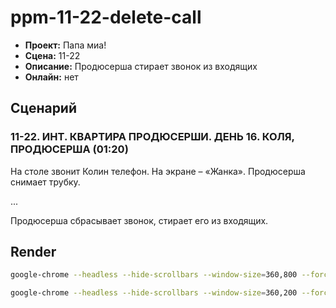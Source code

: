 # ppm-11-22-delete-call

- **Проект:** Папа миа!
- **Сцена:** 11-22
- **Описание:** Продюсерша стирает звонок из входящих
- **Онлайн:** нет

## Сценарий

### 11-22. ИНТ. КВАРТИРА ПРОДЮСЕРШИ. ДЕНЬ 16. КОЛЯ, ПРОДЮСЕРША (01:20)

На столе звонит Колин телефон. На экране – «Жанка». Продюсерша снимает трубку.

...

Продюсерша сбрасывает звонок, стирает его из входящих.

## Render

```bash
google-chrome --headless --hide-scrollbars --window-size=360,800 --force-device-scale-factor=2 --screenshot=../../out/ppm-11-22-delete-call_v02.png http://localhost:5173/

google-chrome --headless --hide-scrollbars --window-size=360,200 --force-device-scale-factor=2 --screenshot=../../out/ppm-11-22-delete-call_v02_menu.png http://localhost:5173/menu
```
